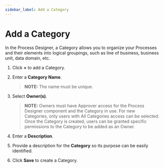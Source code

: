 ```yaml
---
sidebar_label: Add a Category
---
```


# Add a Category

In the Process Designer, a Category allows you to organize your
Processes and their elements into logical groupings, such as line of
business, business unit, data domain, etc.

1.  Click **+** to add a Category.

2.  Enter a **Category Name**.
    
    >**NOTE:** The name must be unique.

3.  Select **Owner(s)**.
    
    >**NOTE:** Owners must have Approver access for the Process Designer
    component and the Category in use. For new Categories, only users
    with All Categories access can be selected. Once the Category is
    created, users can be granted specific permissions to the Category
    to be added as an Owner.

4.  Enter a **Description**.

5.  Provide a description for the **Category** so its purpose can be
    easily identified.

6.  Click **Save** to create a Category.
